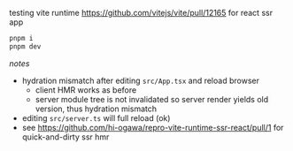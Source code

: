 testing vite runtime https://github.com/vitejs/vite/pull/12165 for react ssr app

```sh
pnpm i
pnpm dev
```

_notes_

- hydration mismatch after editing `src/App.tsx` and reload browser
  - client HMR works as before
  - server module tree is not invalidated so server render yields old version, thus hydration mismatch
- editing `src/server.ts` will full reload (ok)
- see https://github.com/hi-ogawa/repro-vite-runtime-ssr-react/pull/1 for quick-and-dirty ssr hmr
